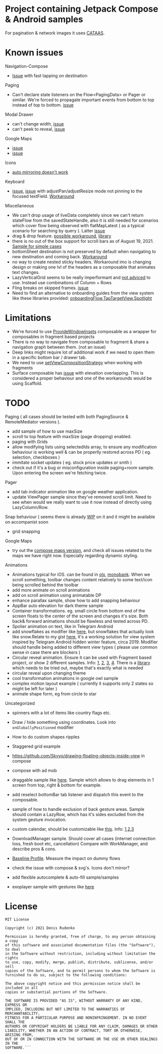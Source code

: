 # Project containing Jetpack Compose & Android samples 
For pagination & network images it uses [CATAAS](https://cataas.com/#/).

# Known issues

Navigation-Compose
- [Issue](https://issuetracker.google.com/issues/200817333) with fast tapping on destination

Paging
- Can't declare state listeners on the Flow<PagingData<Value>> or Pager or similar. We're forced to propagate important events from bottom to top instead of top to bottom. [issue](https://issuetracker.google.com/issues/200577793)

Modal Drawer
- can't change width, [issue](https://issuetracker.google.com/issues/190879368)
- can't peek to reveal, [issue](https://issuetracker.google.com/issues/167408603)

Google Maps
- [issue](https://github.com/googlemaps/android-maps-utils/issues/949)
- [issue](https://issuetracker.google.com/issues/197880217)
  
Icons
- [auto mirroring doesn't work](https://issuetracker.google.com/issues/193457331)

Keyboard
- [issue](https://issuetracker.google.com/issues/205751272), [issue](https://issuetracker.google.com/issues/192043120) with adjustPan/adjustResize mode not pinning to the focused textField. [Workaround](https://issuetracker.google.com/issues/205751272#comment3)

Miscellaneous
- We can't drop usage of liveData completely since we can't return stateFlow from the savedStateHandle, also it is still needed for scenarios which cover flow being observed with flatMapLatest ( as a typical scenario for searching by query ). Latter [issue](https://github.com/Kotlin/kotlinx.coroutines/issues/2223)
- drag & drop feature. [possible workaround](https://stackoverflow.com/questions/64913067/reorder-lazycolumn-items-with-drag-drop), [library](https://github.com/aclassen/ComposeReorderable)
- there is no out of the box support for scroll bars as of August 19, 2021. [Sample for simple cases](https://stackoverflow.com/questions/66341823/jetpack-compose-scrollbars/68056586#68056586)
- bottomSheet destination is not preserved by default when navigating to new destination and coming back. [Workaround](https://medium.com/@theapache64/saving-bottomsheets-state-%EF%B8%8F-d9426cafbcbb)
- no way to create nested sticky headers. Workaround imo is changing design or making one lvl of the headers as a composable that animates text changes.
- LazyVerticalGrid seems to be really imperformant and [not adviced](https://developer.android.com/reference/kotlin/androidx/compose/foundation/lazy/package-summary#LazyVerticalGrid(androidx.compose.foundation.lazy.GridCells,androidx.compose.ui.Modifier,androidx.compose.foundation.lazy.LazyListState,androidx.compose.foundation.layout.PaddingValues,androidx.compose.foundation.layout.Arrangement.Vertical,androidx.compose.foundation.layout.Arrangement.Horizontal,kotlin.Function1)) to use. Instead use combinations of Column + Rows
- Fling breaks on skipped frames. [issue](https://issuetracker.google.com/issues/190788866)
- Need to find an alternative to onboarding guides from the view system like these libraries provided: [onboardingFlow](https://github.com/MrIceman/onboardingflow),[TapTargetView](https://github.com/KeepSafe/TapTargetView),[Spotlight](https://github.com/TakuSemba/Spotlight)

# Limitations
- We're forced to use [ProvideWindowInsets](https://google.github.io/accompanist/insets/#usage) composable as a wrapper for composables in fragment based projects
- There is no way to navigate from composable to fragment & share a navigation graph between them. (not an issue)
- Deep links might require lot of additional work if we need to open them in a specific bottom bar / drawer tab.
- We need to use [setViewCompositionStrategy](https://developer.android.com/jetpack/compose/interop/interop-apis) when working with fragments
- Surface composable has [issue](https://issuetracker.google.com/issues/198313901) with elevation overlapping. This is considered a proper behaviour and one of the workarounds would be using Scaffold.
  
# TODO
  
Paging ( all cases should be tested with both PagingSource & RemoteMediator versions ).
- add sample of how to use maxSize 
- scroll to top feature with maxSize (page dropping) enabled.
- paging with Grids
- allow modifying lists using selectedIds array, to ensure any modification behaviour is working well & can be properlly restored across PD ( eg. selection, checkboxes )
- immitate socket updates ( eg. stock price updates or smth )
- check out if it's a bug or misconfiguration inside paging+room sample. Upon entering the screen we're fetching twice.

Pager
- add tab indicator animation like on google weather application.
- update ViewPager sample since they've removed scroll limit. Need to see when would we really want to use it now instead of directly using LazyColumn/Row.

Snap behaviour ( seems there is already [WIP](https://twitter.com/chrisbanes/status/1442909344597635072) on it and it might be available on accompanist soon
- grid snapping

Google Maps
- try out the [compose maps version](https://github.com/googlemaps/android-maps-compose), and check all issues related to the maps we have right now. Especially regarding dynamic styling. 
  
Animations
- Animations typical for iOS. can be found in [olx](https://play.google.com/store/apps/details?id=ua.slando&hl=en&gl=US), [monobank](https://play.google.com/store/apps/details?id=com.ftband.mono&hl=en&gl=US). When we scroll something, toolbar changes content relatively to some text/icon being scrolled behind the toolbar
- add more animate on scroll animations
- add on scroll animation using animatable DP
- enhance parallax sample, show how to add snapping behaviour
- AppBar auto elevation for dark theme sample
- Container transformations. eg. small circle from bottom end of the screen floats to the center of the screen and changes it's size. Both back& forward animations should be flawless and tested across PD.
- Spolier animation on text, like in Telegram Android
- add snowflakes as modifier like [here](https://youtu.be/FgZvs1BsAxE), but snowflakes that actually look like snow.Relate to my gist [here](https://gist.github.com/Skyyo/adbc9f30f1f4a50bc587958ccd442dff), it's a working solution for view system inspired by Telegram Android hidden winter feature, circa 2019. Modifier should handle being added to different view types ( please use common sense in case there are blockers )
- Circular reveal animation. Ensure it can be used with Fragment based project, or show 2 different samples. Info: [1](https://pspdfkit.com/blog/2020/change-android-themes-with-circular-reveal-animation/), [2](https://dev.to/bmonjoie/jetpack-compose-reveal-effect-1fao), [3](https://proandroiddev.com/change-theme-dynamically-with-circular-reveal-animation-on-android-8cd574f5f0d8), [4](https://github.com/frogermcs/InstaMaterial/blob/Post-8/app/src/main/java/io/github/froger/instamaterial/ui/view/RevealBackgroundView.java#L71-L98).
There is a [library](https://github.com/canopas/Intro-showcase-view) which needs to be tried out, maybe that's exactly what is needed
- circular reveal upon changing theme
- cool transformation animations in google owl sample
- complex motion layout example ( currently it supports only 2 states so might be left for later )
- animate shape form, eg from circle to star


Uncategorized
- spinners with a lot of items like country flags etc.
- Draw / hide something using coordinates. Look into ```onGloballyPositioned``` modifier
- How to do custom shapes ripples
- Staggered grid example
- https://github.com/Skyyo/drawing-floating-objects-inside-view in compose
- compose with ad mob
- draggable sample like [here](https://proandroiddev.com/jetpack-compose-calculator-ui-4dfa2ab9048e). Sample which allows to drag elements in 1 screen from top, right & bottom for example.
- add reselect bottomBar tab listener and dispatch this event to the composable.
- sample of how to handle exclusion of back gesture areas. Sample should contain a LazyRow, which has it's sides excluded from the system gesture invocation.
- custom calendar, should be customizable like [this](https://github.com/kizitonwose/CalendarView). Info: [1](https://github.com/halilozercan/compose-schedule-calendar),[2](https://github.com/boguszpawlowski/ComposeCalendar),[3](https://github.com/sigmadeltasoftware/CalPose)
- DownloadManager sample. Should cover all cases (internet connection loss, fresh boot etc, cancellation) Compare with WorkManager, and describe pros & cons.
- [Baseline Profile](https://developer.android.com/studio/profile/baselineprofiles#creating-profile-rules). Measure the impact on dummy flows

- check the issue with compose & svg's. Icons don't mirror?
- add flexible autocomplete & auto-fill sample/samples
- exoplayer sample with gestures like [here](https://github.com/nihk/exo-viewpager-fun)
  
# License
```
MIT License

Copyright (c) 2021 Denis Rudenko

Permission is hereby granted, free of charge, to any person obtaining a copy
of this software and associated documentation files (the "Software"), to deal
in the Software without restriction, including without limitation the rights
to use, copy, modify, merge, publish, distribute, sublicense, and/or sell
copies of the Software, and to permit persons to whom the Software is
furnished to do so, subject to the following conditions:

The above copyright notice and this permission notice shall be included in all
copies or substantial portions of the Software.

THE SOFTWARE IS PROVIDED "AS IS", WITHOUT WARRANTY OF ANY KIND, EXPRESS OR
IMPLIED, INCLUDING BUT NOT LIMITED TO THE WARRANTIES OF MERCHANTABILITY,
FITNESS FOR A PARTICULAR PURPOSE AND NONINFRINGEMENT. IN NO EVENT SHALL THE
AUTHORS OR COPYRIGHT HOLDERS BE LIABLE FOR ANY CLAIM, DAMAGES OR OTHER
LIABILITY, WHETHER IN AN ACTION OF CONTRACT, TORT OR OTHERWISE, ARISING FROM,
OUT OF OR IN CONNECTION WITH THE SOFTWARE OR THE USE OR OTHER DEALINGS IN THE
SOFTWARE.```
